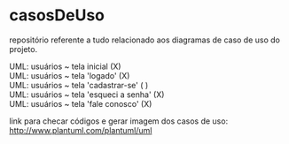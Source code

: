 # casosDeUso

repositório referente a tudo relacionado aos diagramas de caso de uso do projeto.

UML: usuários ~ tela inicial (X)                               
UML: usuários ~ tela 'logado' (X)     
UML: usuários ~ tela 'cadastrar-se' ( )          
UML: usuários ~ tela 'esqueci a senha' (X)      
UML: usuários ~ tela 'fale conosco' (X)

link para checar códigos e gerar imagem dos casos de uso: http://www.plantuml.com/plantuml/uml

